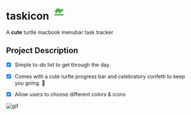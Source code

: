 # taskicon   <img src="./taskicon.png" alt="TaskIcon logo" width="40" height="40">
A **cute** turtle macbook menubar task tracker 
## Project Description
- [x] Simple to-do list to get through the day.
- [x] Comes with a cute turtle progress bar and celebratory confetti to keep you going. 🎉
- [x] Allow users to choose different colors & icons


![gif](https://media0.giphy.com/media/v1.Y2lkPTc5MGI3NjExeW85eXFvNmQ0dWpwdnJ3d21yaXNwdWplZDRwZGxvY2Y0dGhoZmdtZyZlcD12MV9pbnRlcm5hbF9naWZfYnlfaWQmY3Q9Zw/S7ddvgFVllljqfHjao/giphy.gif)


